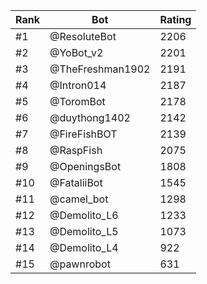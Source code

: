 Rank|Bot|Rating
---|---|---
#1|@ResoluteBot|2206
#2|@YoBot_v2|2201
#3|@TheFreshman1902|2191
#4|@Intron014|2187
#5|@ToromBot|2178
#6|@duythong1402|2142
#7|@FireFishBOT|2139
#8|@RaspFish|2075
#9|@OpeningsBot|1808
#10|@FataliiBot|1545
#11|@camel_bot|1298
#12|@Demolito_L6|1233
#13|@Demolito_L5|1073
#14|@Demolito_L4|922
#15|@pawnrobot|631
